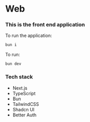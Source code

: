 # Web

### This is the front end application

To run the application:

```bash
bun i
```

To run:

```bash
bun dev
```

### Tech stack

- Next.js
- TypeScript
- Bun
- TailwindCSS
- Shadcn UI
- Better Auth
